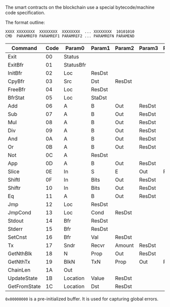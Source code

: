 The smart contracts on the blockchain use a special bytecode/machine code specification.

The format outline:

```bytecode
XXXX XXXXXXXX  XXXXXXXX  XXXXXXXX  ... XXXXXXXX  10101010
CMD  PARAMREF0 PARAMREF1 PARAMREF2 ... PARAMREFN PARAMEND
```

| Command      | Code | Param0    | Param1 | Param2 | Param3 | Param4 |
|--------------|------|-----------|--------|--------|--------|--------|
| Exit         | 00   | Status    |
| ExitBfr      | 01   | StatusBfr |
| InitBfr      | 02   | Loc       | ResDst |
| CpyBfr       | 03   | Src       | Dst    | ResDst |
| FreeBfr      | 04   | Loc       | ResDst |
| BfrStat      | 05   | Loc       | StaDst |
| Add          | 06   | A         | B      | Out    | ResDst |
| Sub          | 07   | A         | B      | Out    | ResDst |
| Mul          | 08   | A         | B      | Out    | ResDst |
| Div          | 09   | A         | B      | Out    | ResDst |
| And          | 0A   | A         | B      | Out    | ResDst |
| Or           | 0B   | A         | B      | Out    | ResDst |
| Not          | 0C   | A         | ResDst |
| App          | 0D   | A         | B      | Out    | ResDst |
| Slice        | 0E   | In        | S      | E      | Out    | ResDst |
| Shiftl       | 0F   | In        | Bits   | Out    | ResDst |
| Shiftr       | 10   | In        | Bits   | Out    | ResDst |
| Eq           | 11   | A         | B      | Out    | ResDst |
| Jmp          | 12   | Loc       | ResDst |
| JmpCond      | 13   | Loc       | Cond   | ResDst |
| Stdout       | 14   | Bfr       | ResDst |
| Stderr       | 15   | Bfr       | ResDst |
| SetCnst      | 16   | Bfr       | Val    | ResDst |
| Tx           | 17   | Sndr      | Recvr  | Amount | ResDst |
| GetNthBlk    | 18   | N         | Prop   | Out    | ResDst |
| GetNthTx     | 19   | BlkN      | TxN    | Prop   | Out    | ResDst |
| ChainLen     | 1A   | Out       |
| UpdateState  | 1B   | Location  | Value  | ResDst |
| GetFromState | 1C   | Location  | Dst    | ResDst |

`0x00000000` is a pre-initialized buffer. It is used for capturing global errors.